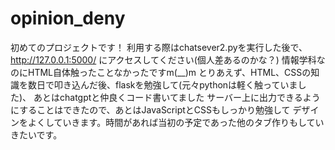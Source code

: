 # opinion_deny
初めてのプロジェクトです！
利用する際はchatsever2.pyを実行した後で、 http://127.0.0.1:5000/ にアクセスしてください(個人差あるのかな？)
情報学科なのにHTML自体触ったことなかったですm(__)m
とりあえず、HTML、CSSの知識を数日で叩き込んだ後、flaskを勉強して(元々pythonは軽く触っていました)、
あとはchatgptと仲良くコード書いてました
サーバー上に出力できるようにすることはできたので、あとはJavaScriptとCSSもしっかり勉強して
デザインをよくしていきます。時間があれば当初の予定であった他のタブ作りもしていきたいです。

